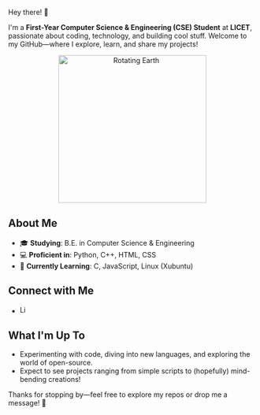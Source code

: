 Hey there! 👋

I'm a **First-Year Computer Science & Engineering (CSE) Student** at **LICET**, passionate about coding, technology, and building cool stuff. Welcome to my GitHub—where I explore, learn, and share my projects!

<p align="center">
  <img src="https://media.giphy.com/media/l5JbspfwZ0yjHjlJ0K/giphy.gif" alt="Rotating Earth" width="300"/>
</p>

## About Me
- 🎓 **Studying**: B.E. in Computer Science & Engineering  
- 💻 **Proficient in**: Python, C++, HTML, CSS  
- 🌱 **Currently Learning**: C, JavaScript, Linux (Xubuntu)  

## Connect with Me
- <a href="https://www.linkedin.com/in/rehaan-rafael-john-b40075249/"><img src="https://cdn-icons-png.flaticon.com/512/174/174857.png" alt="LinkedIn" width="16" height="16"/></a>

## What I'm Up To
- Experimenting with code, diving into new languages, and exploring the world of open-source.  
- Expect to see projects ranging from simple scripts to (hopefully) mind-bending creations!

Thanks for stopping by—feel free to explore my repos or drop me a message! 🚀
